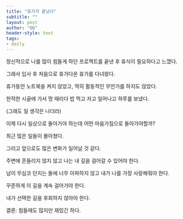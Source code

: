 ```yaml
---
title: "휴가가 끝났다"
subtitle: ""
layout: post
author: "OG"
header-style: text
tags:
- daily
---
```


정신적으로 나를 많이 힘들게 하던 프로젝트를 끝낸 후 휴식이 필요하다고 느꼈다.

그래서 입사 후 처음으로 휴가다운 휴가를 다녀왔다.

휴가동안 노트북을 켜지 않았고, 딱히 활동적인 무언가를 하지도 않았다.

한적한 시골에 가서 멍 때리다 밥 먹고 자고 일어나고 하루를 보냈다.

(그래도 일 생각은 나더라)

이제 다시 일상으로 돌아가야 하는데 어떤 마음가짐으로 돌아가야할까?

최근 많은 일들이 몰아쳤다.

그리고 앞으로도 많은 변화가 일어날 것 같다.

주변에 흔들리지 않지 않고 나는 내 길을 걸어갈 수 있어야 한다.

남이 무심코 던지는 돌에 너무 아파하지 않고 내가 나를 가장 사랑해줘야 한다.

꾸준하게 이 길을 계속 걸어가야 한다.

내가 선택한 길을 후회하지 않아야 한다.

결론: 힘들때도 많지만 재밌긴 하다.

